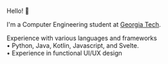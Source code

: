 Hello! 👋

I'm a Computer Engineering student at [Georgia Tech](https://www.gatech.edu/).

Experience with various languages and frameworks
\
• Python, Java, Kotlin, Javascript, and Svelte.
\
• Experience in functional UI/UX design
